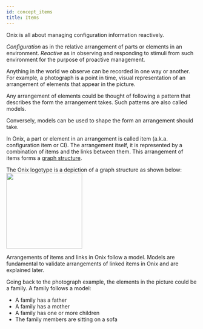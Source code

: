 ```yaml
---
id: concept_items
title: Items
---
```

Onix is all about managing configuration information reactively. 

*Configuration* as in the relative arrangement of parts or elements in an environment.
*Reactive* as in observing and responding to stimuli from such environment for the purpose of proactive management.

Anything in the world we observe can be recorded in one way or another. 
For example, a photograph is a point in time, visual representation of an arrangement of elements that appear in the picture. 

Any arrangement of elements could be thought of following a pattern that describes the form the arrangement takes. 
Such patterns are also called models. 

Conversely, models can be used to shape the form an arrangement should take. 

In Onix, a part or element in an arrangement is called item (a.k.a. configuration item or CI). The arrangement itself, 
it is represented by a combination of items and the links between them. This arrangement of items forms a 
[graph structure](https://en.wikipedia.org/wiki/Graph_(discrete_mathematics)).

The Onix logotype is a depiction of a graph structure as shown below:
<img src="/onix/img/logo.png" width="200"/>

Arrangements of items and links in Onix follow a model. Models are fundamental to validate arrangements of linked items
in Onix and are explained later.

Going back to the photograph example, the elements in the picture could be a family. A family follows a model:
- A family has a father
- A family has a mother
- A family has one or more children
- The family members are sitting on a sofa




